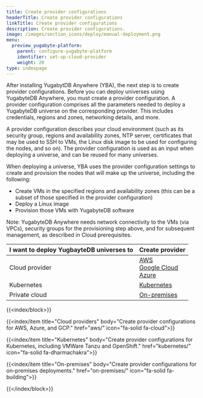 ```yaml
---
title: Create provider configurations
headerTitle: Create provider configurations
linkTitle: Create provider configurations
description: Create provider configurations.
image: /images/section_icons/deploy/manual-deployment.png
menu:
  preview_yugabyte-platform:
    parent: configure-yugabyte-platform
    identifier: set-up-cloud-provider
    weight: 20
type: indexpage
---
```


After installing YugabytDB Anywhere (YBA), the next step is to create provider configurations. Before you can deploy universes using YugabyteDB Anywhere, you must create a provider configuration. A provider configuration comprises all the parameters needed to deploy a YugabyteDB universe on the corresponding provider. This includes credentials, regions and zones, networking details, and more.

A provider configuration describes your cloud environment (such as its security group, regions and availability zones, NTP server, certificates that may be used to SSH to VMs, the Linux disk image to be used for configuring the nodes, and so on). The provider configuration is used as an input when deploying a universe, and can be reused for many universes.

When deploying a universe, YBA uses the provider configuration settings to create and provision the nodes that will make up the universe, including the following:

- Create VMs in the specified regions and availability zones (this can be a subset of those specified in the provider configuration)
- Deploy a Linux image
- Provision those VMs with YugabyteDB software

Note: YugabyteDB Anywhere needs network connectivity to the VMs (via VPCs), security groups for the provisioning step above, and for subsequent management, as described in Cloud prerequisites.

| I want to deploy YugbayteDB universes to | Create provider |
| :--- | :--- |
| Cloud provider | [AWS](aws/)<br>[Google Cloud](google/)<br>[Azure](azure/) |
| Kubernetes | [Kubernetes](kubernetes/) |
| Private cloud | [On-premises](on-premises/) |

{{<index/block>}}

  {{<index/item
    title="Cloud providers"
    body="Create provider configurations for AWS, Azure, and GCP."
    href="aws/"
    icon="fa-solid fa-cloud">}}

  {{<index/item
    title="Kubernetes"
    body="Create provider configurations for Kubernetes, including VMWare Tanzu and OpenShift."
    href="kubernetes/"
    icon="fa-solid fa-dharmachakra">}}

  {{<index/item
    title="On-premises"
    body="Create provider configurations for on-premises deployments."
    href="on-premises/"
    icon="fa-solid fa-building">}}

{{</index/block>}}

